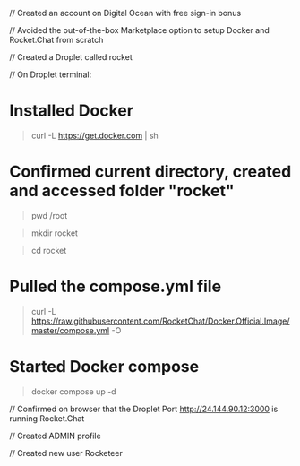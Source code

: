 // Created an account on Digital Ocean with free sign-in bonus

// Avoided the out-of-the-box Marketplace option to setup Docker and Rocket.Chat from scratch

// Created a Droplet called rocket

// On Droplet terminal:

# Installed Docker

> curl -L https://get.docker.com | sh

# Confirmed current directory, created and accessed folder "rocket"

> pwd
/root

> mkdir rocket

> cd rocket

# Pulled the compose.yml file

> curl -L https://raw.githubusercontent.com/RocketChat/Docker.Official.Image/master/compose.yml -O

# Started Docker compose

> docker compose up -d

// Confirmed on browser that the Droplet Port http://24.144.90.12:3000 is running Rocket.Chat

// Created ADMIN profile

// Created new user Rocketeer
